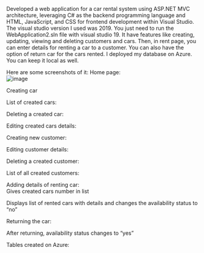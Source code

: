 Developed a web application for a car rental system using ASP.NET MVC architecture,  leveraging C# as the backend programming language and HTML, JavaScript, and CSS  for frontend development within Visual Studio.
The visual studio version I used was 2019.
You just need to run the WebApplication2.sln file with visual studio 19.
It have features like creating, updating, viewing and deleting customers and cars.
Then, in rent page, you can enter details for renting a car to a customer.
You can also have the option of return car for the cars rented.
I deployed my database on Azure. You can keep it local as well.

Here are some screenshots of it:
Home page:  
![image](https://github.com/cheshta-jani/Car-rental-system-using-ASP.NET/assets/122821547/f583dc63-8e13-49cd-808c-15101d23e87b)
   
  
Creating car  
   
  
  
 
List of created cars:  
   
  
Deleting a created car:  
 
  
  
  
 
Editing created cars details:  
   
  
Creating new customer:  
 
  
 
 
Editing customer details:  
   
  
Deleting a created customer:  
 
  
  
  
  
 
List of all created customers:  
   
  
Adding details of renting car:  
Gives created cars number in list  
   
  
  
 
 
Displays list of rented cars with details and changes the availability status to “no” 
   
  
Returning the car:  
  
 
 
 
 
After returning, availability status changes to “yes” 
  
  
  
  
Tables created on Azure:  
   
  
 
 

